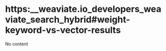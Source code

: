 # https:\_\_weaviate.io_developers_weaviate_search_hybrid#weight-keyword-vs-vector-results

No content
